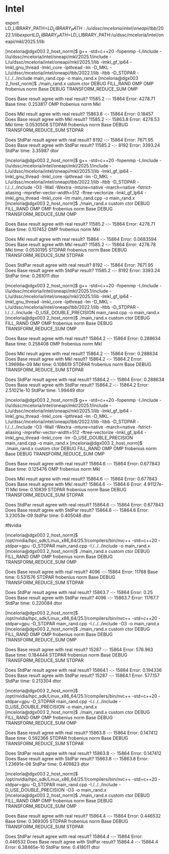 <!--
SPDX-FileCopyrightText: 2025 Marco Celoria <celoria.marco@gmail.com>

SPDX-License-Identifier: AGPL-3.0-or-later
-->

# Intel

export LD_LIBRARY_PATH=$LD_LIBRARY_PATH:/u/dssc/mceloria/intel/oneapi/tbb/2022.1/lib
export LD_LIBRARY_PATH=$LD_LIBRARY_PATH:/u/dssc/mceloria/intel/oneapi/mkl/2025.1/lib

[mceloria@dgx003 2_host_norm]$ g++ -std=c++20 -fopenmp -I./include -I/u/dssc/mceloria/intel/oneapi/mkl/2025.1/include -L/u/dssc/mceloria/intel/oneapi/mkl/2025.1/lib -lmkl_gf_lp64 -lmkl_gnu_thread -lmkl_core -lpthread -lm -D_MKL -L/u/dssc/mceloria/intel/oneapi/tbb/2022.1/lib -ltbb -D_STDPAR -I./../../include main_rand.cpp -o main_rand.x
[mceloria@dgx003 2_host_norm]$ ./main_rand.x 
ustom ctor
DEBUG FILL_RAND OMP
OMP frobenius norm Base
DEBUG TRANSFORM_REDUCE_SUM OMP

Does Base result agree with real result? 11585.2 -:- 15864 	Error: 4278.71
Base  time: 0.253817
OMP frobenius norm Mkl

Does Mkl  result agree with real result? 15863.8 -:- 15864 	Error: 0.18457
Does Base result agree with Mkl  result? 11585.2 -:- 15863.8 	Error: 4278.53
Mkl  time: 0.0530508
STDPAR frobenius norm Base
DEBUG TRANSFORM_REDUCE_SUM STDPAR

Does StdPar result agree with real   result? 8192 -:- 15864 	Error: 7671.95
Does Base   result agree with StdPar result? 11585.2 -:- 8192 	Error: 3393.24
StdPar  time: 3.35987
dtor



[mceloria@dgx003 2_host_norm]$ g++ -std=c++20 -fopenmp -I./include -I/u/dssc/mceloria/intel/oneapi/mkl/2025.1/include -L/u/dssc/mceloria/intel/oneapi/mkl/2025.1/lib -lmkl_gf_lp64 -lmkl_gnu_thread -lmkl_core -lpthread -lm -D_MKL -L/u/dssc/mceloria/intel/oneapi/tbb/2022.1/lib -ltbb -D_STDPAR -I./../../include -O3 -Wall -Wextra -mtune=native -march=native -fstrict-aliasing -mprefer-vector-width=512 -ftree-vectorize -lmkl_gf_lp64 -lmkl_gnu_thread -lmkl_core -lm  main_rand.cpp -o main_rand.x
[mceloria@dgx003 2_host_norm]$ ./main_rand.x 
custom ctor
DEBUG FILL_RAND OMP
OMP frobenius norm Base
DEBUG TRANSFORM_REDUCE_SUM OMP

Does Base result agree with real result? 11585.2 -:- 15864 	Error: 4278.71
Base  time: 0.107452
OMP frobenius norm Mkl

Does Mkl  result agree with real result? 15864 -:- 15864 	Error: 0.0683594
Does Base result agree with Mkl  result? 11585.2 -:- 15864 	Error: 4278.78
Mkl  time: 0.0530195
STDPAR frobenius norm Base
DEBUG TRANSFORM_REDUCE_SUM STDPAR

Does StdPar result agree with real   result? 8192 -:- 15864 	Error: 7671.95
Does Base   result agree with StdPar result? 11585.2 -:- 8192 	Error: 3393.24
StdPar  time: 0.261011
dtor



[mceloria@dgx003 2_host_norm]$ g++ -std=c++20 -fopenmp -I./include -I/u/dssc/mceloria/intel/oneapi/mkl/2025.1/include -L/u/dssc/mceloria/intel/oneapi/mkl/2025.1/lib -lmkl_gf_lp64 -lmkl_gnu_thread -lmkl_core -lpthread -lm -D_MKL -L/u/dssc/mceloria/intel/oneapi/tbb/2022.1/lib -ltbb -D_STDPAR -I./../../include -D_USE_DOUBLE_PRECISION main_rand.cpp -o main_rand.x
[mceloria@dgx003 2_host_norm]$ ./main_rand.x 
custom ctor
DEBUG FILL_RAND OMP
OMP frobenius norm Base
DEBUG TRANSFORM_REDUCE_SUM OMP

Does Base result agree with real result? 15864.2 -:- 15864 	Error: 0.288634
Base  time: 0.258408
OMP frobenius norm Mkl

Does Mkl  result agree with real result? 15864.2 -:- 15864 	Error: 0.288634
Does Base result agree with Mkl  result? 15864.2 -:- 15864.2 	Error: 1.39698e-09
Mkl  time: 0.108619
STDPAR frobenius norm Base
DEBUG TRANSFORM_REDUCE_SUM STDPAR

Does StdPar result agree with real   result? 15864.2 -:- 15864 	Error: 0.288634
Does Base   result agree with StdPar result? 15864.2 -:- 15864.2 	Error: 2.51021e-10
StdPar  time: 1.99449
dtor


[mceloria@dgx003 2_host_norm]$ g++ -std=c++20 -fopenmp -I./include -I/u/dssc/mceloria/intel/oneapi/mkl/2025.1/include -L/u/dssc/mceloria/intel/oneapi/mkl/2025.1/lib -lmkl_gf_lp64 -lmkl_gnu_thread -lmkl_core -lpthread -lm -D_MKL -L/u/dssc/mceloria/intel/oneapi/tbb/2022.1/lib -ltbb -D_STDPAR -I./../../include -O3 -Wall -Wextra -mtune=native -march=native -fstrict-aliasing -mprefer-vector-width=512 -ftree-vectorize -lmkl_gf_lp64 -lmkl_gnu_thread -lmkl_core -lm -D_USE_DOUBLE_PRECISION main_rand.cpp -o main_rand.x
[mceloria@dgx003 2_host_norm]$ ./main_rand.x 
custom ctor
DEBUG FILL_RAND OMP
OMP frobenius norm Base
DEBUG TRANSFORM_REDUCE_SUM OMP

Does Base result agree with real result? 15864.6 -:- 15864 	Error: 0.677843
Base  time: 0.125476
OMP frobenius norm Mkl

Does Mkl  result agree with real result? 15864.6 -:- 15864 	Error: 0.677843
Does Base result agree with Mkl  result? 15864.6 -:- 15864.6 	Error: 4.91127e-11
Mkl  time: 0.10839
STDPAR frobenius norm Base
DEBUG TRANSFORM_REDUCE_SUM STDPAR

Does StdPar result agree with real   result? 15864.6 -:- 15864 	Error: 0.677843
Does Base   result agree with StdPar result? 15864.6 -:- 15864.6 	Error: 3.23053e-09
StdPar  time: 0.405048
dtor


#Nvidia


[mceloria@dgx003 2_host_norm]$ /opt/nvidia/hpc_sdk/Linux_x86_64/25.1/compilers/bin/nvc++ -std=c++20  -stdpar=gpu -D_STDPAR main_rand.cpp -I./../../include -o main_rand.x          
[mceloria@dgx003 2_host_norm]$ ./main_rand.x 
custom ctor
DEBUG FILL_RAND OMP
OMP frobenius norm Base
DEBUG TRANSFORM_REDUCE_SUM OMP

Does Base result agree with real result? 4096 -:- 15864 	Error: 11768
Base  time: 0.531576
STDPAR frobenius norm Base
DEBUG TRANSFORM_REDUCE_SUM STDPAR

Does StdPar result agree with real   result? 15863.7 -:- 15864 	Error: 0.25
Does Base   result agree with StdPar result? 4096 -:- 15863.7 	Error: 11767.7
StdPar  time: 0.220084
dtor


[mceloria@dgx003 2_host_norm]$ /opt/nvidia/hpc_sdk/Linux_x86_64/25.1/compilers/bin/nvc++ -std=c++20  -stdpar=gpu -D_STDPAR main_rand.cpp -I./../../include -O3 -o main_rand.x          
[mceloria@dgx003 2_host_norm]$ ./main_rand.x 
custom ctor
DEBUG FILL_RAND OMP
OMP frobenius norm Base
DEBUG TRANSFORM_REDUCE_SUM OMP

Does Base result agree with real result? 15287 -:- 15864 	Error: 576.963
Base  time: 0.184444
STDPAR frobenius norm Base
DEBUG TRANSFORM_REDUCE_SUM STDPAR

Does StdPar result agree with real   result? 15864.1 -:- 15864 	Error: 0.194336
Does Base   result agree with StdPar result? 15287 -:- 15864.1 	Error: 577.157
StdPar  time: 0.213304
dtor


[mceloria@dgx003 2_host_norm]$ /opt/nvidia/hpc_sdk/Linux_x86_64/25.1/compilers/bin/nvc++ -std=c++20  -stdpar=gpu -D_STDPAR main_rand.cpp -I./../../include -D_USE_DOUBLE_PRECISION -o main_rand.x          
[mceloria@dgx003 2_host_norm]$ ./main_rand.x 
custom ctor
DEBUG FILL_RAND OMP
OMP frobenius norm Base
DEBUG TRANSFORM_REDUCE_SUM OMP

Does Base result agree with real result? 15863.8 -:- 15864 	Error: 0.147412
Base  time: 0.592366
STDPAR frobenius norm Base
DEBUG TRANSFORM_REDUCE_SUM STDPAR

Does StdPar result agree with real   result? 15863.8 -:- 15864 	Error: 0.147412
Does Base   result agree with StdPar result? 15863.8 -:- 15863.8 	Error: 1.23691e-08
StdPar  time: 0.409823
dtor


[mceloria@dgx003 2_host_norm]$ /opt/nvidia/hpc_sdk/Linux_x86_64/25.1/compilers/bin/nvc++ -std=c++20  -stdpar=gpu -D_STDPAR main_rand.cpp -I./../../include -D_USE_DOUBLE_PRECISION -O3 -o main_rand.x         
[mceloria@dgx003 2_host_norm]$ ./main_rand.x 
custom ctor
DEBUG FILL_RAND OMP
OMP frobenius norm Base
DEBUG TRANSFORM_REDUCE_SUM OMP

Does Base result agree with real result? 15864.4 -:- 15864 	Error: 0.446532
Base  time: 0.369305
STDPAR frobenius norm Base
DEBUG TRANSFORM_REDUCE_SUM STDPAR

Does StdPar result agree with real   result? 15864.4 -:- 15864 	Error: 0.446532
Does Base   result agree with StdPar result? 15864.4 -:- 15864.4 	Error: 6.38465e-10
StdPar  time: 0.418011
dtor


 
